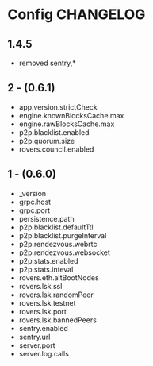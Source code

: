 # Config CHANGELOG

## 1.4.5

- removed sentry,*

## 2 - (0.6.1)

 - app.version.strictCheck
 - engine.knownBlocksCache.max
 - engine.rawBlocksCache.max
 - p2p.blacklist.enabled
 - p2p.quorum.size
 - rovers.council.enabled

## 1 - (0.6.0)

 - _version
 - grpc.host
 - grpc.port
 - persistence.path
 - p2p.blacklist.defaultTtl
 - p2p.blacklist.purgeInterval
 - p2p.rendezvous.webrtc
 - p2p.rendezvous.websocket
 - p2p.stats.enabled
 - p2p.stats.inteval
 - rovers.eth.altBootNodes
 - rovers.lsk.ssl
 - rovers.lsk.randomPeer
 - rovers.lsk.testnet
 - rovers.lsk.port
 - rovers.lsk.bannedPeers
 - sentry.enabled
 - sentry.url
 - server.port
 - server.log.calls

